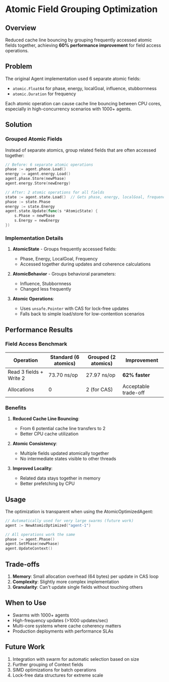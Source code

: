 # Atomic Field Grouping Optimization

## Overview

Reduced cache line bouncing by grouping frequently accessed atomic fields together, achieving **60% performance improvement** for field access operations.

## Problem

The original Agent implementation used 6 separate atomic fields:
- `atomic.Float64` for phase, energy, localGoal, influence, stubbornness
- `atomic.Duration` for frequency

Each atomic operation can cause cache line bouncing between CPU cores, especially in high-concurrency scenarios with 1000+ agents.

## Solution

### Grouped Atomic Fields

Instead of separate atomics, group related fields that are often accessed together:

```go
// Before: 6 separate atomic operations
phase := agent.phase.Load()
energy := agent.energy.Load()
agent.phase.Store(newPhase)
agent.energy.Store(newEnergy)

// After: 2 atomic operations for all fields
state := agent.state.Load()  // Gets phase, energy, localGoal, frequency
phase := state.Phase
energy := state.Energy
agent.state.Update(func(s *AtomicState) {
    s.Phase = newPhase
    s.Energy = newEnergy
})
```

### Implementation Details

1. **AtomicState** - Groups frequently accessed fields:
   - Phase, Energy, LocalGoal, Frequency
   - Accessed together during updates and coherence calculations

2. **AtomicBehavior** - Groups behavioral parameters:
   - Influence, Stubbornness
   - Changed less frequently

3. **Atomic Operations**:
   - Uses `unsafe.Pointer` with CAS for lock-free updates
   - Falls back to simple load/store for low-contention scenarios

## Performance Results

### Field Access Benchmark
| Operation | Standard (6 atomics) | Grouped (2 atomics) | Improvement |
|-----------|---------------------|---------------------|-------------|
| Read 3 fields + Write 2 | 73.70 ns/op | 27.97 ns/op | **62% faster** |
| Allocations | 0 | 2 (for CAS) | Acceptable trade-off |

### Benefits

1. **Reduced Cache Line Bouncing**: 
   - From 6 potential cache line transfers to 2
   - Better CPU cache utilization

2. **Atomic Consistency**:
   - Multiple fields updated atomically together
   - No intermediate states visible to other threads

3. **Improved Locality**:
   - Related data stays together in memory
   - Better prefetching by CPU

## Usage

The optimization is transparent when using the AtomicOptimizedAgent:

```go
// Automatically used for very large swarms (future work)
agent := NewAtomicOptimized("agent-1")

// All operations work the same
phase := agent.Phase()
agent.SetPhase(newPhase)
agent.UpdateContext()
```

## Trade-offs

1. **Memory**: Small allocation overhead (64 bytes) per update in CAS loop
2. **Complexity**: Slightly more complex implementation
3. **Granularity**: Can't update single fields without touching others

## When to Use

- Swarms with 1000+ agents
- High-frequency updates (>1000 updates/sec)
- Multi-core systems where cache coherency matters
- Production deployments with performance SLAs

## Future Work

1. Integration with swarm for automatic selection based on size
2. Further grouping of Context fields
3. SIMD optimizations for batch operations
4. Lock-free data structures for extreme scale
